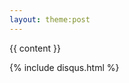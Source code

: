 ```yaml
---
layout: theme:post
---
```

<head>
	<title>{{ page.title }}</title>
</head>

{{ content }}

<footer class='entry-footer' role='contentinfo'> 
	{% include disqus.html %}
</footer>
